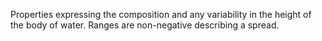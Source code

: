 Properties expressing the composition and any variability in the height of the body of water. Ranges are non-negative describing a spread.